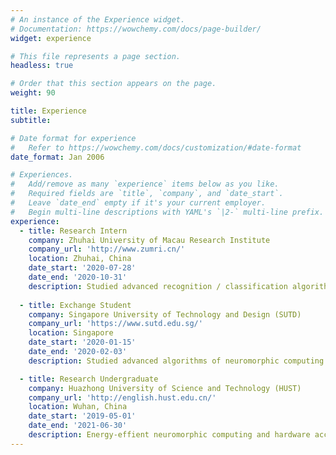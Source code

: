 ```yaml
---
# An instance of the Experience widget.
# Documentation: https://wowchemy.com/docs/page-builder/
widget: experience

# This file represents a page section.
headless: true

# Order that this section appears on the page.
weight: 90

title: Experience
subtitle:

# Date format for experience
#   Refer to https://wowchemy.com/docs/customization/#date-format
date_format: Jan 2006

# Experiences.
#   Add/remove as many `experience` items below as you like.
#   Required fields are `title`, `company`, and `date_start`.
#   Leave `date_end` empty if it's your current employer.
#   Begin multi-line descriptions with YAML's `|2-` multi-line prefix.
experience:
  - title: Research Intern
    company: Zhuhai University of Macau Research Institute
    company_url: 'http://www.zumri.cn/'
    location: Zhuhai, China
    date_start: '2020-07-28'
    date_end: '2020-10-31'
    description: Studied advanced recognition / classification algorithm based on Time-of-Flight (ToF) sensors and 3D images.
        
  - title: Exchange Student
    company: Singapore University of Technology and Design (SUTD)
    company_url: 'https://www.sutd.edu.sg/'
    location: Singapore
    date_start: '2020-01-15'
    date_end: '2020-02-03'
    description: Studied advanced algorithms of neuromorphic computing and their hardware implementation.

  - title: Research Undergraduate
    company: Huazhong University of Science and Technology (HUST)
    company_url: 'http://english.hust.edu.cn/'
    location: Wuhan, China
    date_start: '2019-05-01'
    date_end: '2021-06-30'
    description: Energy-effient neuromorphic computing and hardware acceleration.
---
```

